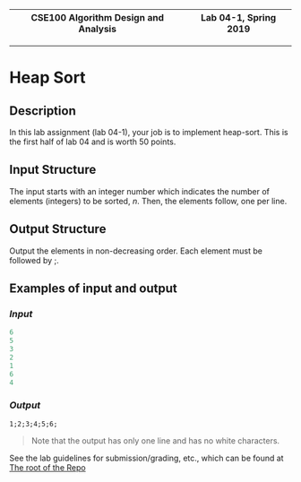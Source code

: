 | CSE100 Algorithm Design and Analysis | Lab 04-1, Spring 2019 |
| -- | -- |

---

# Heap Sort

## Description

In this lab assignment (lab 04-1), your job is to implement heap-sort. This is the first half of lab 04 and is worth 50 points.

## Input Structure

The input starts with an integer number which indicates the number of elements (integers) to be sorted, $n$. Then, the elements follow, one per line.

## Output Structure

Output the elements in non-decreasing order. Each element must be followed by ;.

## Examples of input and output

### _Input_

```c++
6
5
3
2
1
6
4
```

### _Output_

`1;2;3;4;5;6;`

> Note that the output has only one line and has no white characters.

See the lab guidelines for submission/grading, etc., which can be found at [The root of the Repo](https://github.com/adriandarian/CSE100/Labs)
